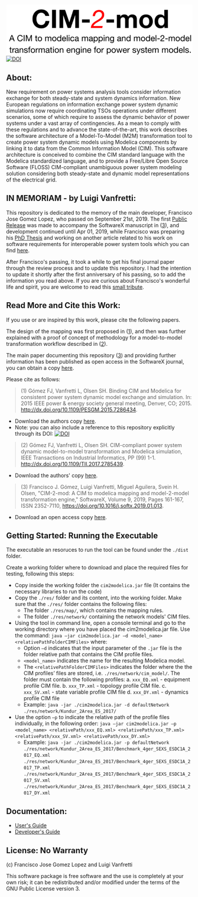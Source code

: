 ![alt text](https://github.com/ALSETLab/cim2modelica/blob/master/docs/img/CIM2mod_logo_small.png)
[![DOI](https://zenodo.org/badge/23629920.svg)](https://zenodo.org/badge/latestdoi/23629920)

## About:
New requirement on power systems analysis tools consider information exchange for both steady-state and system dynamics information. New European regulations on information exchange power system dynamic simulations now require coordinating TSOs operations under different scenarios, some of which require to assess the dynamic behavior of power systems under a vast array of contingencies. As a mean to comply with these regulations and to advance the state-of-the-art, this work describes the software architecture of a Model-To-Model (M2M) transformation tool to create power system dynamic models using Modelica components by linking it to data from the Common Information Model (CIM). This software architecture is conceived to combine the CIM standard language with the Modelica standardized language, and to provide a Free/Libre Open Source Software (FLOSS) CIM-compliant unambiguous power system modeling solution considering both steady-state and dynamic model representations of the electrical grid.

## IN MEMORIAM - by Luigi Vanfretti:
This repository is dedicated to the memory of the main developer, Francisco Jose Gomez Lopez, who passed on September 21st, 2019. The first [Public Release](https://github.com/ALSETLab/cim2modelica/releases/tag/1.0) was made to accompany the SoftwareX manuscript in ([3](https://doi.org/10.1016/j.softx.2019.01.013)), and development continued until Apr 01, 2019, while Francisco was preparing his [PhD Thesis](https://ecse.rpi.edu/~vanfrl/documents/phdthesis/2019_Francisco_PhD_Thesis.pdf) and working on another article related to his work on software requirements for interoperable power system tools which you can find [here](https://ecse.rpi.edu/~vanfrl/documents/publications/journal/J072_Fco_SWReq_MnS4CPS.pdf).

After Francisco's passing, it took a while to get his final journal paper through the review process and to update this repository. I had the intention to update it shortly after the first anniversary of his passing, so to add the information you read above. If you are curious about Francisco's wonderful life and spirit, you are welcome to read this [small tribute](https://ecse.rpi.edu/~vanfrl/documents/other/2019_10_10_FranciscoJoseLopezGomez_In-Memoriam.pdf).

## Read More and Cite this Work:
If you use or are inspired by this work, please cite the following papers.

The design of the mapping was first proposed in ([1](https://ieeexplore.ieee.org/document/8231176)), and then was further explained with a proof of concept of methodology for a model-to-model transformation workflow described in ([2](http://dx.doi.org/10.1109/PESGM.2015.7286434)).

The main paper documenting this repository ([3](https://doi.org/10.1016/j.softx.2019.01.013)) and providing further information has been published as open access in the SoftwareX journal, you can obtain a copy [here](http://www.sciencedirect.com/science/article/pii/S2352711018300554).

Please cite as follows:
> (1) Gómez FJ, Vanfretti L, Olsen SH. Binding CIM and Modelica for consistent power system dynamic model exchange and simulation. In: 2015 IEEE power & energy society general meeting, Denver, CO; 2015. http://dx.doi.org/10.1109/PESGM.2015.7286434.
  - Download the authors copy [here](https://www.researchgate.net/publication/304604502_Binding_CIM_and_modelica_for_consistent_power_system_dynamic_model_exchange_and_simulation).
  - Note: you can also include a reference to this repository explicitly through its DOI: [![DOI](https://zenodo.org/badge/23629920.svg)](https://zenodo.org/badge/latestdoi/23629920)

> (2) Gómez FJ, Vanfretti L, Olsen SH. CIM-compliant power system dynamic model-to-model transformation and Modelica simulation, IEEE Transactions on Industrial Informatics, PP (99) 1-1. http://dx.doi.org/10.1109/TII.2017.2785439.
  - Download the authors' copy [here](https://ecse.rpi.edu/~vanfrl/documents/publications/journal/J053_CIM2Modelica_Theory.pdf).
  
> (3) Francisco J. Gómez, Luigi Vanfretti, Miguel Aguilera, Svein H. Olsen, "CIM-2-mod: A CIM to modelica mapping and model-2-model transformation engine," SoftwareX, Volume 9, 2019, Pages 161-167, ISSN 2352-7110, https://doi.org/10.1016/j.softx.2019.01.013.
  - Download an open access copy [here](http://www.sciencedirect.com/science/article/pii/S2352711018300554).

## Getting Started: Running the Executable
The executable an resoruces to run the tool can be found under the `./dist` folder.

Create a working folder where to download and place the required files for testing, following this steps:
  - Copy inside the working folder the `cim2modelica.jar` file (It contains the necessary libraries to run the code)
  - Copy the `./res/` folder and its content, into the working folder. Make sure that the `./res/` folder contains the following files: 
    - The folder `./res/map/`, which contains the mapping rules. 
    - The folder `./res/network/` containing the network models' CIM files.
  - Using the tool in command line, open a console terminal and go to the working directory where you have placed the cim2modelica.jar file. Use the command: `java –jar cim2modelica.jar –d <model_name> <relativePathFolderCIMFiles>` where:
      - Option `–d` indicates that the input parameter of the `.jar` file is the folder relative path that contains the CIM profile files.
      - `<model_name>` indicates the name for the resulting Modelica model.
      - The `<relativePathFolderCIMFiles>` indicates the folder where the the CIM profiles’ files are stored, i.e. `./res/network/cim_model/`. The folder must contain the following profiles:
	a. `xxx_EQ.xml` - equipment profile CIM file.
	b. `xxx_TP.xml` - topology profile CIM file.
	c. `xxx_SV.xml` - state variable profile CIM file
	d. `xxx_DY.xml` - dynamics profile CIM file
      - Example: `java -jar ./cim2modelica.jar -d defaultNetwork ./res/network/Kundur_2Area_ES_2017/`
  - Use the option `–p` to indicate the relative path of the profile files individually, in the following order: `java –jar cim2modelica.jar –p <model_name> <relativePath/xxx_EQ.xml> <relativePath/xxx_TP.xml> <relativePath/xxx_SV.xml> <relativePath/xxx_DY.xml>`
    - Example: `java -jar ./cim2modelica.jar -p defaultNetwork ./res/network/Kundur_2Area_ES_2017/Benchmark_4ger_SEXS_ESDC1A_2017_EQ.xml ./res/network/Kundur_2Area_ES_2017/Benchmark_4ger_SEXS_ESDC1A_2017_TP.xml ./res/network/Kundur_2Area_ES_2017/Benchmark_4ger_SEXS_ESDC1A_2017_SV.xml ./res/network/Kundur_2Area_ES_2017/Benchmark_4ger_SEXS_ESDC1A_2017_DY.xml`

## Documentation:
  - [User's Guide](https://github.com/ALSETLab/cim2modelica/blob/master/docs/users_guide.md)
  - [Developer's Guide](https://github.com/ALSETLab/cim2modelica/blob/master/docs/developers_guide.md)

## License: No Warranty
(c) Francisco Jose Gomez Lopez and Luigi Vanfretti

This software package is free software and the use is completely at your own risk; it can be redistributed and/or modified under the terms of the GNU Public License version 3.
